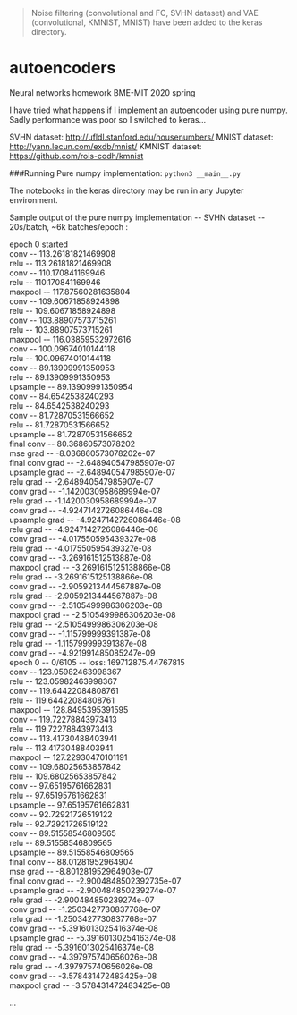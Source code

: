> Noise filtering (convolutional and FC, SVHN dataset) and VAE (convolutional, KMNIST, MNIST) have been added to the keras directory.

# autoencoders
Neural networks homework BME-MIT 2020 spring

I have tried what happens if I implement an autoencoder using pure numpy. Sadly performance was poor so I switched to keras...

SVHN dataset: http://ufldl.stanford.edu/housenumbers/
MNIST dataset: http://yann.lecun.com/exdb/mnist/
KMNIST dataset: https://github.com/rois-codh/kmnist

###Running
Pure numpy implementation:
`python3 __main__.py`

The notebooks in the keras directory may be run in any Jupyter environment.

Sample output of the pure numpy implementation -- SVHN dataset -- 20s/batch, ~6k batches/epoch :

epoch 0 started\
conv -- 113.26181821469908\
relu -- 113.26181821469908\
conv -- 110.170841169946\
relu -- 110.170841169946\
maxpool -- 117.87560281635804\
conv -- 109.60671858924898\
relu -- 109.60671858924898\
conv -- 103.88907573715261\
relu -- 103.88907573715261\
maxpool -- 116.03859532972616\
conv -- 100.09674010144118\
relu -- 100.09674010144118\
conv -- 89.13909991350953\
relu -- 89.13909991350953\
upsample -- 89.13909991350954\
conv -- 84.6542538240293\
relu -- 84.6542538240293\
conv -- 81.72870531566652\
relu -- 81.72870531566652\
upsample -- 81.72870531566652\
final conv -- 80.36860573078202\
mse grad  -- -8.036860573078202e-07\
final conv grad  -- -2.648940547985907e-07\
upsample grad  -- -2.648940547985907e-07\
relu grad  -- -2.648940547985907e-07\
conv grad  -- -1.1420030958689994e-07\
relu grad  -- -1.1420030958689994e-07\
conv grad  -- -4.9247142726086446e-08\
upsample grad  -- -4.9247142726086446e-08\
relu grad  -- -4.9247142726086446e-08\
conv grad  -- -4.017550595439327e-08\
relu grad  -- -4.017550595439327e-08\
conv grad  -- -3.269161512513887e-08\
maxpool grad  -- -3.2691615125138866e-08\
relu grad  -- -3.2691615125138866e-08\
conv grad  -- -2.9059213444567887e-08\
relu grad  -- -2.9059213444567887e-08\
conv grad  -- -2.5105499986306203e-08\
maxpool grad  -- -2.5105499986306203e-08\
relu grad  -- -2.5105499986306203e-08\
conv grad  -- -1.115799999391387e-08\
relu grad  -- -1.115799999391387e-08\
conv grad  -- -4.921991485085247e-09\
epoch 0 -- 0/6105 -- loss: 169712875.44767815\
conv -- 123.05982463998367\
relu -- 123.05982463998367\
conv -- 119.64422084808761\
relu -- 119.64422084808761\
maxpool -- 128.8495395391595\
conv -- 119.72278843973413\
relu -- 119.72278843973413\
conv -- 113.41730488403941\
relu -- 113.41730488403941\
maxpool -- 127.22930470101191\
conv -- 109.68025653857842\
relu -- 109.68025653857842\
conv -- 97.65195761662831\
relu -- 97.65195761662831\
upsample -- 97.65195761662831\
conv -- 92.72921726519122\
relu -- 92.72921726519122\
conv -- 89.51558546809565\
relu -- 89.51558546809565\
upsample -- 89.51558546809565\
final conv -- 88.01281952964904\
mse grad  -- -8.801281952964903e-07\
final conv grad  -- -2.9004848502392735e-07\
upsample grad  -- -2.900484850239274e-07\
relu grad  -- -2.900484850239274e-07\
conv grad  -- -1.2503427730837768e-07\
relu grad  -- -1.2503427730837768e-07\
conv grad  -- -5.3916013025416374e-08\
upsample grad  -- -5.3916013025416374e-08\
relu grad  -- -5.3916013025416374e-08\
conv grad  -- -4.397975740656026e-08\
relu grad  -- -4.397975740656026e-08\
conv grad  -- -3.578431472483425e-08\
maxpool grad  -- -3.578431472483425e-08

...

